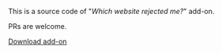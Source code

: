This is a source code of "*Which website rejected me?*" add-on.

PRs are welcome.

[Download add-on](../urejectme.crx)
